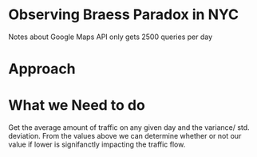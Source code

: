 # Observing Braess Paradox in NYC
Notes about Google Maps API only gets 2500 queries per day

# Approach

# What we Need to do
Get the average amount of traffic on any given day and the variance/ std. deviation.
From the values above we can determine whether or not our value if lower is signifanctly impacting the traffic flow.

